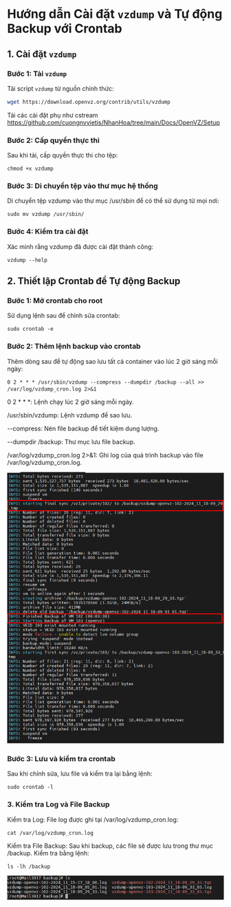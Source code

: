 # Hướng dẫn Cài đặt `vzdump` và Tự động Backup với Crontab

## 1. Cài đặt `vzdump`

### Bước 1: Tải `vzdump`
Tải script `vzdump` từ nguồn chính thức:

```bash
wget https://download.openvz.org/contrib/utils/vzdump
```
Tải các cài đặt phụ như cstream https://github.com/cuongnvvietis/NhanHoa/tree/main/Docs/OpenVZ/Setup 
### Bước 2: Cấp quyền thực thi
Sau khi tải, cấp quyền thực thi cho tệp:

```
chmod +x vzdump
```
### Bước 3: Di chuyển tệp vào thư mục hệ thống

Di chuyển tệp vzdump vào thư mục /usr/sbin để có thể sử dụng từ mọi nơi:
```
sudo mv vzdump /usr/sbin/
```
### Bước 4: Kiểm tra cài đặt

Xác minh rằng vzdump đã được cài đặt thành công:
```
vzdump --help
```
## 2. Thiết lập Crontab để Tự động Backup
### Bước 1: Mở crontab cho root
Sử dụng lệnh sau để chỉnh sửa crontab:
```
sudo crontab -e
```
### Bước 2: Thêm lệnh backup vào crontab
Thêm dòng sau để tự động sao lưu tất cả container vào lúc 2 giờ sáng mỗi ngày:

```
0 2 * * * /usr/sbin/vzdump --compress --dumpdir /backup --all >> /var/log/vzdump_cron.log 2>&1
```

0 2 * * *: Lệnh chạy lúc 2 giờ sáng mỗi ngày.

/usr/sbin/vzdump: Lệnh vzdump để sao lưu.

--compress: Nén file backup để tiết kiệm dung lượng.

--dumpdir /backup: Thư mục lưu file backup.

/var/log/vzdump_cron.log 2>&1: Ghi log của quá trình backup vào file /var/log/vzdump_cron.log.

![Command Prompt](https://github.com/cuongnvvietis/NhanHoa/blob/main/Docs/Picture/Openvz/Screenshot_129.png)
### Bước 3: Lưu và kiểm tra crontab
Sau khi chỉnh sửa, lưu file và kiểm tra lại bằng lệnh:
```
sudo crontab -l
```
### 3. Kiểm tra Log và File Backup
Kiểm tra Log:
File log được ghi tại /var/log/vzdump_cron.log:

```
cat /var/log/vzdump_cron.log
```
Kiểm tra File Backup:
Sau khi backup, các file sẽ được lưu trong thư mục /backup. Kiểm tra bằng lệnh:
```
ls -lh /backup
```
![Command Prompt](https://github.com/cuongnvvietis/NhanHoa/blob/main/Docs/Picture/Openvz/Screenshot_130.png)
